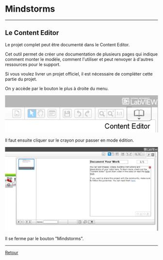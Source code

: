 # Mindstorms

----

## Le Content Editor 

Le projet complet peut être documenté dans le Content Editor.

Cet outil permet de créer une documentation de plusieurs pages qui indique comment monter le modèle, comment l'utiliser et peut renvoyer à d'autres ressources pour le support.

Si vous voulez livrer un projet officiel, il est nécessaire de compléter cette partie du projet.
 

On y accède par le bouton le plus à droite du menu.

![Accès au Content Editor](images/MindstormsApp-Bouton-content-editor.png)

Il faut ensuite cliquer sur le crayon pour passer en mode édition.

![Edition dans le Content Editor](images/MindstormsApp-ContentEditor.png)

Il se ferme par le bouton "Mindstorms".


----

[Retour](index.md)
